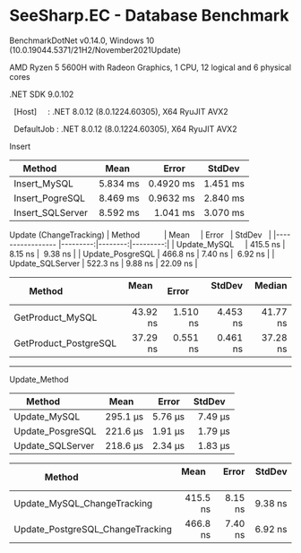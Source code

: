 # SeeSharp.EC - Database Benchmark

BenchmarkDotNet v0.14.0, Windows 10 (10.0.19044.5371/21H2/November2021Update)

AMD Ryzen 5 5600H with Radeon Graphics, 1 CPU, 12 logical and 6 physical cores

.NET SDK 9.0.102

  [Host]     : .NET 8.0.12 (8.0.1224.60305), X64 RyuJIT AVX2

  DefaultJob : .NET 8.0.12 (8.0.1224.60305), X64 RyuJIT AVX2

  Insert

| Method           | Mean     | Error     | StdDev   |
|----------------- |---------:|----------:|---------:|
| Insert_MySQL     | 5.834 ms | 0.4920 ms | 1.451 ms |
| Insert_PogreSQL  | 8.469 ms | 0.9632 ms | 2.840 ms |
| Insert_SQLServer | 8.592 ms |  1.041 ms | 3.070 ms |


  

Update (ChangeTracking)
| Method           | Mean     | Error   | StdDev   |
|----------------- |---------:|--------:|---------:|
| Update_MySQL     | 415.5 ns | 8.15 ns |  9.38 ns |
| Update_PosgreSQL | 466.8 ns | 7.40 ns |  6.92 ns |
| Update_SQLServer | 522.3 ns | 9.88 ns | 22.09 ns |

  

| Method                | Mean     | Error    | StdDev   | Median   |
|---------------------- |---------:|---------:|---------:|---------:|
| GetProduct_MySQL      | 43.92 ns | 1.510 ns | 4.453 ns | 41.77 ns |
| GetProduct_PostgreSQL | 37.29 ns | 0.551 ns | 0.461 ns | 37.28 ns |

------------------------------------------------------------------------

Update_Method

| Method           | Mean     | Error   | StdDev  |
|----------------- |---------:|--------:|--------:|
| Update_MySQL     | 295.1 μs | 5.76 μs | 7.49 μs |
| Update_PosgreSQL | 221.6 μs | 1.91 μs | 1.79 μs |
| Update_SQLServer | 218.6 μs | 2.34 μs | 1.83 μs |


| Method                           | Mean     | Error   | StdDev  |
|--------------------------------- |---------:|--------:|--------:|
| Update_MySQL_ChangeTracking      | 415.5 ns | 8.15 ns | 9.38 ns |
| Update_PostgreSQL_ChangeTracking | 466.8 ns | 7.40 ns | 6.92 ns |
  
